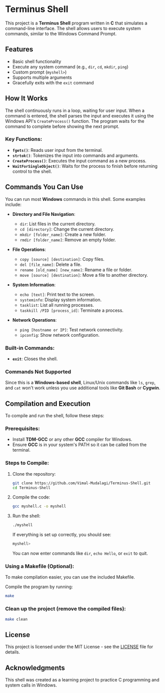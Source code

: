 # Terminus Shell

This project is a **Terminus Shell** program written in **C** that simulates a command-line interface. The shell allows users to execute system commands, similar to the Windows Command Prompt.

## Features

- Basic shell functionality
- Execute any system command (e.g., `dir`, `cd`, `mkdir`, `ping`)
- Custom prompt (`myshell>`)
- Supports multiple arguments
- Gracefully exits with the `exit` command

## How It Works

The shell continuously runs in a loop, waiting for user input. When a command is entered, the shell parses the input and executes it using the Windows API's `CreateProcess()` function. The program waits for the command to complete before showing the next prompt.

### Key Functions:
- **`fgets()`**: Reads user input from the terminal.
- **`strtok()`**: Tokenizes the input into commands and arguments.
- **`CreateProcess()`**: Executes the input command as a new process.
- **`WaitForSingleObject()`**: Waits for the process to finish before returning control to the shell.

## Commands You Can Use

You can run most **Windows** commands in this shell. Some examples include:

- **Directory and File Navigation**:
  - `dir`: List files in the current directory.
  - `cd [directory]`: Change the current directory.
  - `mkdir [folder_name]`: Create a new folder.
  - `rmdir [folder_name]`: Remove an empty folder.

- **File Operations**:
  - `copy [source] [destination]`: Copy files.
  - `del [file_name]`: Delete a file.
  - `rename [old_name] [new_name]`: Rename a file or folder.
  - `move [source] [destination]`: Move a file to another directory.

- **System Information**:
  - `echo [text]`: Print text to the screen.
  - `systeminfo`: Display system information.
  - `tasklist`: List all running processes.
  - `taskkill /PID [process_id]`: Terminate a process.

- **Network Operations**:
  - `ping [hostname or IP]`: Test network connectivity.
  - `ipconfig`: Show network configuration.

### Built-in Commands:
- **`exit`**: Closes the shell.

### Commands Not Supported
Since this is a **Windows-based shell**, Linux/Unix commands like `ls`, `grep`, and `cat` won't work unless you use additional tools like **Git Bash** or **Cygwin**.

## Compilation and Execution

To compile and run the shell, follow these steps:

### Prerequisites:
- Install **TDM-GCC** or any other **GCC** compiler for Windows.
- Ensure **GCC** is in your system's PATH so it can be called from the terminal.

### Steps to Compile:

1. Clone the repository:
   ```bash
   git clone https://github.com/Vimal-Mudalagi/Terminus-Shell.git
   cd Terminus-Shell
   ```

2. Compile the code:
   ```bash
   gcc myshell.c -o myshell
   ```

3. Run the shell:
   ```bash
   ./myshell
   ```
   If everything is set up correctly, you should see:
   ```bash
   myshell>
   ```
   You can now enter commands like `dir`, `echo Hello`, or `exit` to quit.

### Using a Makefile (Optional):
To make compilation easier, you can use the included Makefile.

Compile the program by running:
```bash
make
```

### Clean up the project (remove the compiled files):
```bash
make clean
```

## License
This project is licensed under the MIT License - see the [LICENSE](LICENSE.txt) file for details.


## Acknowledgments
This shell was created as a learning project to practice C programming and system calls in Windows.

